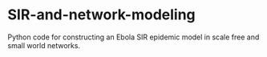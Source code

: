 # SIR-and-network-modeling
Python code for constructing an Ebola SIR epidemic model in scale free and small world networks. 

